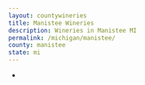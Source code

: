 ```yaml
---
layout: countywineries
title: Manistee Wineries
description: Wineries in Manistee MI
permalink: /michigan/manistee/
county: manistee
state: mi
---
```

-
